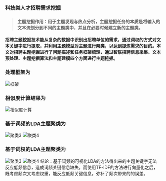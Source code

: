 ### 科技类人才招聘需求挖掘
###
>#### 主题挖掘作用：用于主题发现与热点分析，主题挖掘任务的本质是将输入的文本流划分到不同的主题类中，并且在必要时候建立新的主题类。
#### 招聘主题挖掘技术能从复杂的数据中识别出招聘单位的需求，通过词权的方式对文本关键字进行提取，并利用主题模型对主题进行聚类，以达到提炼需求的目的。本文对招聘主题挖掘进行了问题描述和任务框架梳理，通过智联招聘信息采集、文本预处理、主题挖掘算法和主题建模四个方面进行主题挖掘。
### 
### 处理框架为 
![框架](https://github.com/CarryChang/zhilian-51job-analysis/blob/master/pic/处理路线.png)
### 相似度计算结果为
![相似度计算](https://github.com/CarryChang/zhilian-51job-analysis/blob/master/pic/相似度效果.png)
### 基于词频的LDA主题聚类为 
![聚类3](https://github.com/CarryChang/zhilian-51job-analysis/blob/master/pic/LDA-3.png)
![聚类4](https://github.com/CarryChang/zhilian-51job-analysis/blob/master/pic/LDA4.png)
### 基于词权的LDA主题聚类为 
![聚类3](https://github.com/CarryChang/zhilian-51job-analysis/blob/master/pic/tf-idf-lda3.png)
![聚类4](https://github.com/CarryChang/zhilian-51job-analysis/blob/master/pic/TF-IDF+LDA4.png)
结论：基于词频的可视化LDA的方法得出来的主题关键字无法反应低频信息，造成词频关键信息缺失，而使用TF-IDF的方法进行向量化之后，既考虑频次又考虑权重，能反应低频关键信息，弥补了频次带来的的误差。
